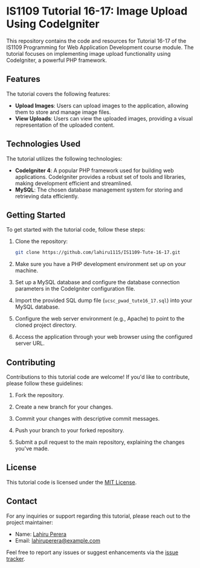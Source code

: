 # IS1109 Tutorial 16-17: Image Upload Using CodeIgniter

This repository contains the code and resources for Tutorial 16-17 of the IS1109 Programming for Web Application Development course module. The tutorial focuses on implementing image upload functionality using CodeIgniter, a powerful PHP framework.

## Features

The tutorial covers the following features:

- **Upload Images**: Users can upload images to the application, allowing them to store and manage image files.
- **View Uploads**: Users can view the uploaded images, providing a visual representation of the uploaded content.

## Technologies Used

The tutorial utilizes the following technologies:

- **CodeIgniter 4**: A popular PHP framework used for building web applications. CodeIgniter provides a robust set of tools and libraries, making development efficient and streamlined.
- **MySQL**: The chosen database management system for storing and retrieving data efficiently.

## Getting Started

To get started with the tutorial code, follow these steps:

1. Clone the repository:

   ```bash
   git clone https://github.com/lahiru1115/IS1109-Tute-16-17.git
   ```

2. Make sure you have a PHP development environment set up on your machine.

3. Set up a MySQL database and configure the database connection parameters in the CodeIgniter configuration file.

4. Import the provided SQL dump file (`ucsc_pwad_tute16_17.sql`) into your MySQL database.

5. Configure the web server environment (e.g., Apache) to point to the cloned project directory.

6. Access the application through your web browser using the configured server URL.

## Contributing

Contributions to this tutorial code are welcome! If you'd like to contribute, please follow these guidelines:

1. Fork the repository.

2. Create a new branch for your changes.

3. Commit your changes with descriptive commit messages.

4. Push your branch to your forked repository.

5. Submit a pull request to the main repository, explaining the changes you've made.

## License

This tutorial code is licensed under the [MIT License](LICENSE).

## Contact

For any inquiries or support regarding this tutorial, please reach out to the project maintainer:

- Name: [Lahiru Perera](https://github.com/lahiru1115)
- Email: [lahiruperera@example.com](mailto:lahiruperera@example.com)

Feel free to report any issues or suggest enhancements via the [issue tracker](https://github.com/lahiru1115/UCSC-PWAD-Tute-16-17/issues).
